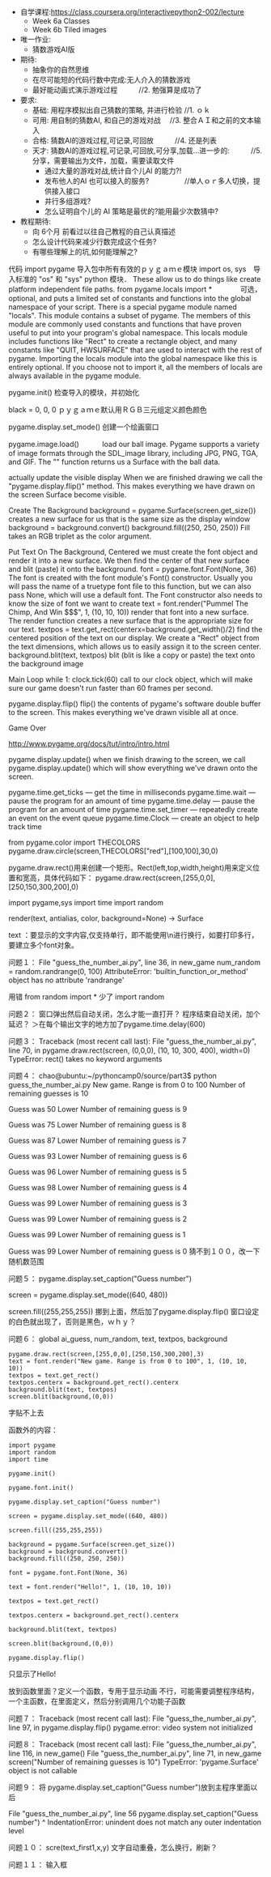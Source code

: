 - 自学课程:https://class.coursera.org/interactivepython2-002/lecture
    + Week 6a Classes
    + Week 6b Tiled images
- 唯一作业:
    + 猜数游戏AI版
- 期待:
    + 抽象你的自然思维
    + 在尽可能短的代码行数中完成:无人介入的猜数游戏
    + 最好能动画式演示游戏过程　　　//2. 勉强算是成功了
- 要求:
    + 基础: 用程序模拟出自己猜数的策略, 并进行检验    //1. ｏｋ
    + 可用: 用自制的猜数AI, 和自己的游戏对战　  //3. 整合ＡＩ和之前的文本输入
    + 合格: 猜数AI的游戏过程,可记录,可回放　　　//4. 还是列表
    + 天才: 猜数AI的游戏过程,可记录,可回放,可分享,加载...进一步的:　　　//5. 分享，需要输出为文件，加载，需要读取文件
        * 通过大量的游戏对战,统计自个儿AI 的能力?! 
        * 发布他人的AI 也可以接入的服务?　　　　　//单人ｏｒ多人切换，提供接入接口
        * 并行多组游戏?
        * 怎么证明自个儿的 AI 策略是最优的?能用最少次数猜中?
- 教程期待:
    + 向 6个月 前看过以往自己教程的自己认真描述
    + 怎么设计代码来减少行数完成这个任务?
    + 有哪些理解上的坑,如何能理解之?

代码
import pygame    导入包中所有有效的ｐｙｇａｍｅ模块
import os, sys　导入标准的 "os" 和 "sys" python 模块． These allow us to do things like create platform independent file paths.
from pygame.locals import *　　　　可选，optional, and puts a limited set of constants and functions into the global namespace of your script. 
There is a special pygame module named "locals". This module contains a subset of pygame. The members of this module are commonly used constants and functions that have proven useful to put into your program's global namespace. This locals module includes functions like "Rect" to create a rectangle object, and many constants like "QUIT, HWSURFACE" that are used to interact with the rest of pygame. Importing the locals module into the global namespace like this is entirely optional. If you choose not to import it, all the members of locals are always available in the pygame module.


pygame.init()      检查导入的模块，并初始化

black = 0, 0, 0   ｐｙｇａｍｅ默认用ＲＧＢ三元组定义颜色颜色

pygame.display.set_mode()    创建一个绘画窗口

pygame.image.load()　　　 load our ball image. Pygame supports a variety of image formats through the SDL_image library, including JPG, PNG, TGA, and GIF. The "" function returns us a Surface with the ball data. 
 
actually update the visible display
When we are finished drawing we call the "pygame.display.flip()" method. This makes everything we have drawn on the screen Surface become visible. 

Create The Background
background = pygame.Surface(screen.get_size())       creates a new surface for us that is the same size as the display window
background = background.convert()
background.fill((250, 250, 250))        Fill takes an RGB triplet as the color argument.

Put Text On The Background, Centered
we must create the font object and render it into a new surface. We then find the center of that new surface and blit (paste) it onto the background.
font = pygame.font.Font(None, 36)   The font is created with the font module's Font() constructor. Usually you will pass the name of a truetype font file to this function, but we can also pass None, which will use a default font. The Font constructor also needs to know the size of font we want to create
text = font.render("Pummel The Chimp, And Win $$$", 1, (10, 10, 10))    render that font into a new surface. The render function creates a new surface that is the appropriate size for our text. 
textpos = text.get_rect(centerx=background.get_width()/2)    find the centered position of the text on our display. We create a "Rect" object from the text dimensions, which allows us to easily assign it to the screen center.
background.blit(text, textpos)    blit (blit is like a copy or paste) the text onto the background image

Main Loop
while 1:
    clock.tick(60)      call to our clock object, which will make sure our game doesn't run faster than 60 frames per second.
    
pygame.display.flip()    flip() the contents of pygame's software double buffer to the screen. This makes everything we've drawn visible all at once.

Game Over


http://www.pygame.org/docs/tut/intro/intro.html

pygame.display.update()    when we finish drawing to the screen, we call pygame.display.update() which will show everything we've drawn onto the screen.


pygame.time.get_ticks	—	get the time in milliseconds
pygame.time.wait	—	pause the program for an amount of time
pygame.time.delay	—	pause the program for an amount of time
pygame.time.set_timer	—	repeatedly create an event on the event queue
pygame.time.Clock	—	create an object to help track time


from pygame.color import THECOLORS
pygame.draw.circle(screen,THECOLORS["red"],[100,100],30,0)

pygame.draw.rect()用来创建一个矩形。Rect(left,top,width,height)用来定义位置和宽高，具体代码如下：
pygame.draw.rect(screen,[255,0,0],[250,150,300,200],0)

import pygame,sys
import time
import random

render(text, antialias, color, background=None) -> Surface

   text ：要显示的文字内容,仅支持单行，即不能使用\n进行换行，如要打印多行，要建立多个font对象。

问题１：
  File "guess_the_number_ai.py", line 36, in new_game
    num_random = random.randrange(0, 100)
AttributeError: 'builtin_function_or_method' object has no attribute 'randrange'

用错
from random import *
少了
import random

问题２：
窗口弹出然后自动关闭，怎么才能一直打开？
程序结束自动关闭，加个延迟？
＞在每个输出文字的地方加了pygame.time.delay(600)

问题３：
Traceback (most recent call last):
  File "guess_the_number_ai.py", line 70, in <module>
    pygame.draw.rect(screen, (0,0,0), (10, 10, 300, 400), width=0)
TypeError: rect() takes no keyword arguments


问题４：
chao@ubuntu:~/pythoncamp0/source/part3$ python guess_the_number_ai.py
New game. Range is from 0 to 100
Number of remaining guesses is 10 

Guess was 50
Lower
Number of remaining guess is 9 

Guess was 75
Lower
Number of remaining guess is 8 

Guess was 87
Lower
Number of remaining guess is 7 

Guess was 93
Lower
Number of remaining guess is 6 

Guess was 96
Lower
Number of remaining guess is 5 

Guess was 98
Lower
Number of remaining guess is 4 

Guess was 99
Lower
Number of remaining guess is 3 

Guess was 99
Lower
Number of remaining guess is 2 

Guess was 99
Lower
Number of remaining guess is 1 

Guess was 99
Lower
Number of remaining guess is 0 
猜不到１００，改一下随机数范围

问题５：
pygame.display.set_caption("Guess number")

screen = pygame.display.set_mode((640, 480))

screen.fill((255,255,255))
挪到上面，然后加了pygame.display.flip()
窗口设定的白色就出现了，否则是黑色，ｗｈｙ？

问题６：
    global ai_guess, num_random, text, textpos, background
    
    pygame.draw.rect(screen,[255,0,0],[250,150,300,200],3)
    text = font.render("New game. Range is from 0 to 100", 1, (10, 10, 10)) 
    textpos = text.get_rect()
    textpos.centerx = background.get_rect().centerx
    background.blit(text, textpos)
    screen.blit(background,(0,0))

字贴不上去

函数外的内容：
```
import pygame
import random
import time

pygame.init()

pygame.font.init()

pygame.display.set_caption("Guess number")

screen = pygame.display.set_mode((640, 480))

screen.fill((255,255,255))

background = pygame.Surface(screen.get_size())
background = background.convert()
background.fill((250, 250, 250))

font = pygame.font.Font(None, 36)

text = font.render("Hello!", 1, (10, 10, 10))

textpos = text.get_rect()

textpos.centerx = background.get_rect().centerx

background.blit(text, textpos)

screen.blit(background,(0,0))

pygame.display.flip()
```
只显示了Hello!

放到函数里面？定义一个函数，专用于显示动画
不行，可能需要调整程序结构，一个主函数，在里面定义，然后分别调用几个功能子函数

问题７：
Traceback (most recent call last):
  File "guess_the_number_ai.py", line 97, in <module>
    pygame.display.flip()
pygame.error: video system not initialized


问题８：
Traceback (most recent call last):
  File "guess_the_number_ai.py", line 116, in <module>
    new_game()
  File "guess_the_number_ai.py", line 71, in new_game
    screen("Number of remaining guesses is 10")
TypeError: 'pygame.Surface' object is not callable


问题９：
将 pygame.display.set_caption("Guess number")放到主程序里面以后

  File "guess_the_number_ai.py", line 56
    pygame.display.set_caption("Guess number")
                                             ^
IndentationError: unindent does not match any outer indentation level

问题１０：
scre(text_first1,x,y)
文字自动重叠，怎么换行，刷新？

问题１１：
输入框


